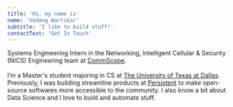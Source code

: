 ```yaml
---
title: 'Hi, my name is'
name: 'Vedang Wartikar'
subtitle: 'I like to build stuff!'
contactText: 'Get In Touch'
---
```


Systems Engineering Intern in the Networking, Intelligent Cellular & Security (NICS) Engineering team at [CommScope](https://www.commscope.com). <br /> <br />
I’m a Master's student majoring in CS at [The University of Texas at Dallas](https://www.utdallas.edu). Previously, I was building streamline products at [Persistent](https://www.persistent.com/) to make open-source softwares more accessible to the community. I also know a bit about Data Science and I love to build and automate stuff.
